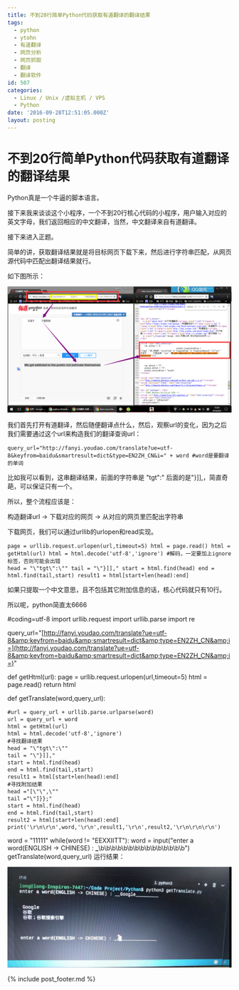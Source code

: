 ```yaml
---
title: 不到20行简单Python代码获取有道翻译的翻译结果
tags:
  - python
  - ytohn
  - 有道翻译
  - 网页分析
  - 网页抓取
  - 翻译
  - 翻译软件
id: 507
categories:
  - Linux / Unix /虚拟主机 / VPS
  - Python
date: '2016-09-28T12:51:05.000Z'
layout: posting
---
```


# 不到20行简单Python代码获取有道翻译的翻译结果

Python真是一个牛逼的脚本语言。

接下来我来谈谈这个小程序，一个不到20行核心代码的小程序，用户输入对应的英文字母，我们返回相应的中文翻译，当然，中文翻译来自有道翻译。

接下来进入正题。

简单的讲，获取翻译结果就是将目标网页下载下来，然后进行字符串匹配，从网页源代码中匹配出翻译结果就行。

如下图所示：

[![](https://raw.githubusercontent.com/ankanch/blog/master/images/wp-content/uploads/2016/09/QQ图片20160906154407-1-1024x576.png)](https://raw.githubusercontent.com/ankanch/blog/master/images/wp-content/uploads/2016/09/QQ图片20160906154407-1.png)

我们首先打开有道翻译，然后随便翻译点什么，然后，观察url的变化，因为之后我们需要通过这个url来构造我们的翻译查询url：

```
query_url="http://fanyi.youdao.com/translate?ue=utf-8&keyfrom=baidu&smartresult=dict&type=EN2ZH_CN&i=" + word #word是要翻译的单词
```

比如我可以看到，这串翻译结果，前面的字符串是 "tgt":" 后面的是"}\]\],，简直奇葩，可以保证只有一个。

所以，整个流程应该是：

构造翻译url -> 下载对应的网页 -> 从对应的网页里匹配出字符串

下载网页，我们可以通过urllib的urlopen和read实现。

```
page = urllib.request.urlopen(url,timeout=5) html = page.read() html = getHtml(url) html = html.decode('utf-8','ignore') #解码，一定要加上ignore标签，否则可能会出错
head = "\"tgt\":\"" tail = "\"}]]," start = html.find(head) end = html.find(tail,start) result1 = html[start+len(head):end]
```

如果只提取一个中文意思，且不包括其它附加信息的话，核心代码就只有10行。

所以呢，python简直太6666

\#coding=utf-8 import urllib.request import urllib.parse import re

query_url="[http://fanyi.youdao.com/translate?ue=utf-8&amp;keyfrom=baidu&amp;smartresult=dict&amp;type=EN2ZH_CN&amp;i=](http://fanyi.youdao.com/translate?ue=utf-8&amp;keyfrom=baidu&amp;smartresult=dict&amp;type=EN2ZH_CN&amp;i=)"

def getHtml(url): page = urllib.request.urlopen(url,timeout=5) html = page.read() return html

def getTranslate(word,query_url):

```text
#url = query_url + urllib.parse.urlparse(word)
url = query_url + word
html = getHtml(url)
html = html.decode('utf-8','ignore')
#寻找翻译结果
head = "\"tgt\":\""
tail = "\"}]],"
start = html.find(head)
end = html.find(tail,start)
result1 = html[start+len(head):end]
#寻找附加结果
head ="[\"\",\""
tail ="\"]}};"
start = html.find(head)
end = html.find(tail,start)
result2 = html[start+len(head):end]
print('\r\n\r\n',word,'\r\n',result1,'\r\n',result2,'\r\n\r\n\r\n')
```

word = "11111" while(word != "EEXXIITT"): word = input("enter a word(ENGLISH -> CHINESE) : **_**\b\b\b\b\b\b\b\b\b\b\b\b\b\b\b") getTranslate(word,query_url)</pre> 运行结果：

[![img20160918211121](https://raw.githubusercontent.com/ankanch/blog/master/images/wp-content/uploads/2016/09/IMG20160918211121-1024x458.jpg)](https://raw.githubusercontent.com/ankanch/blog/master/images/wp-content/uploads/2016/09/IMG20160918211121.jpg)



{% include post_footer.md %}